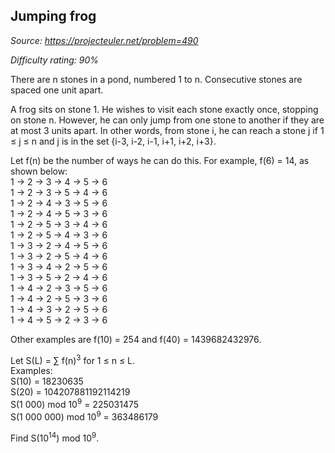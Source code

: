 Jumping frog
------------

*Source: https://projecteuler.net/problem=490*


*Difficulty rating: 90%*

There are n stones in a pond, numbered 1 to n. Consecutive stones are
spaced one unit apart.

A frog sits on stone 1. He wishes to visit each stone exactly once,
stopping on stone n. However, he can only jump from one stone to another
if they are at most 3 units apart. In other words, from stone i, he can
reach a stone j if 1 ≤ j ≤ n and j is in the set {i-3, i-2, i-1, i+1,
i+2, i+3}.

Let f(n) be the number of ways he can do this. For example, f(6) = 14,
as shown below:\
 1 → 2 → 3 → 4 → 5 → 6\
 1 → 2 → 3 → 5 → 4 → 6\
 1 → 2 → 4 → 3 → 5 → 6\
 1 → 2 → 4 → 5 → 3 → 6\
 1 → 2 → 5 → 3 → 4 → 6\
 1 → 2 → 5 → 4 → 3 → 6\
 1 → 3 → 2 → 4 → 5 → 6\
 1 → 3 → 2 → 5 → 4 → 6\
 1 → 3 → 4 → 2 → 5 → 6\
 1 → 3 → 5 → 2 → 4 → 6\
 1 → 4 → 2 → 3 → 5 → 6\
 1 → 4 → 2 → 5 → 3 → 6\
 1 → 4 → 3 → 2 → 5 → 6\
 1 → 4 → 5 → 2 → 3 → 6

Other examples are f(10) = 254 and f(40) = 1439682432976.

Let S(L) = ∑ f(n)<sup>3</sup> for 1 ≤ n ≤ L.\
 Examples:\
 S(10) = 18230635\
 S(20) = 104207881192114219\
 S(1 000) mod 10<sup>9</sup> = 225031475\
 S(1 000 000) mod 10<sup>9</sup> = 363486179

Find S(10<sup>14</sup>) mod 10<sup>9</sup>.
